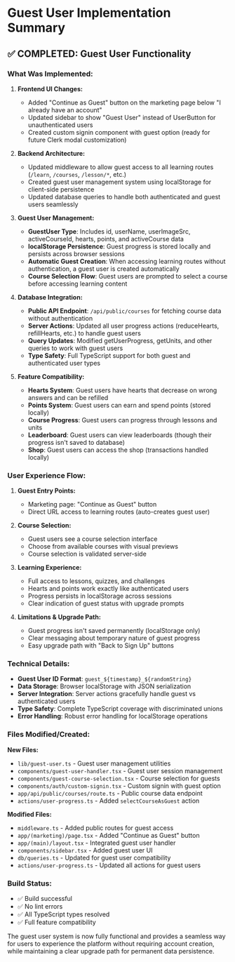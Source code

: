 # Guest User Implementation Summary

## ✅ **COMPLETED: Guest User Functionality**

### **What Was Implemented:**

1. **Frontend UI Changes:**
   - Added "Continue as Guest" button on the marketing page below "I already have an account"
   - Updated sidebar to show "Guest User" instead of UserButton for unauthenticated users
   - Created custom signin component with guest option (ready for future Clerk modal customization)

2. **Backend Architecture:**
   - Updated middleware to allow guest access to all learning routes (`/learn`, `/courses`, `/lesson/*`, etc.)
   - Created guest user management system using localStorage for client-side persistence
   - Updated database queries to handle both authenticated and guest users seamlessly

3. **Guest User Management:**
   - **GuestUser Type**: Includes id, userName, userImageSrc, activeCourseId, hearts, points, and activeCourse data
   - **localStorage Persistence**: Guest progress is stored locally and persists across browser sessions
   - **Automatic Guest Creation**: When accessing learning routes without authentication, a guest user is created automatically
   - **Course Selection Flow**: Guest users are prompted to select a course before accessing learning content

4. **Database Integration:**
   - **Public API Endpoint**: `/api/public/courses` for fetching course data without authentication
   - **Server Actions**: Updated all user progress actions (reduceHearts, refillHearts, etc.) to handle guest users
   - **Query Updates**: Modified getUserProgress, getUnits, and other queries to work with guest users
   - **Type Safety**: Full TypeScript support for both guest and authenticated user types

5. **Feature Compatibility:**
   - **Hearts System**: Guest users have hearts that decrease on wrong answers and can be refilled
   - **Points System**: Guest users can earn and spend points (stored locally)
   - **Course Progress**: Guest users can progress through lessons and units
   - **Leaderboard**: Guest users can view leaderboards (though their progress isn't saved to database)
   - **Shop**: Guest users can access the shop (transactions handled locally)

### **User Experience Flow:**

1. **Guest Entry Points:**
   - Marketing page: "Continue as Guest" button
   - Direct URL access to learning routes (auto-creates guest user)

2. **Course Selection:**
   - Guest users see a course selection interface
   - Choose from available courses with visual previews
   - Course selection is validated server-side

3. **Learning Experience:**
   - Full access to lessons, quizzes, and challenges
   - Hearts and points work exactly like authenticated users
   - Progress persists in localStorage across sessions
   - Clear indication of guest status with upgrade prompts

4. **Limitations & Upgrade Path:**
   - Guest progress isn't saved permanently (localStorage only)
   - Clear messaging about temporary nature of guest progress
   - Easy upgrade path with "Back to Sign Up" buttons

### **Technical Details:**

- **Guest User ID Format**: `guest_${timestamp}_${randomString}`
- **Data Storage**: Browser localStorage with JSON serialization
- **Server Integration**: Server actions gracefully handle guest vs authenticated users
- **Type Safety**: Complete TypeScript coverage with discriminated unions
- **Error Handling**: Robust error handling for localStorage operations

### **Files Modified/Created:**

**New Files:**
- `lib/guest-user.ts` - Guest user management utilities
- `components/guest-user-handler.tsx` - Guest user session management
- `components/guest-course-selection.tsx` - Course selection for guests
- `components/auth/custom-signin.tsx` - Custom signin with guest option
- `app/api/public/courses/route.ts` - Public course data endpoint
- `actions/user-progress.ts` - Added `selectCourseAsGuest` action

**Modified Files:**
- `middleware.ts` - Added public routes for guest access
- `app/(marketing)/page.tsx` - Added "Continue as Guest" button
- `app/(main)/layout.tsx` - Integrated guest user handler
- `components/sidebar.tsx` - Added guest user UI
- `db/queries.ts` - Updated for guest user compatibility
- `actions/user-progress.ts` - Updated all actions for guest users

### **Build Status:**
- ✅ Build successful
- ✅ No lint errors
- ✅ All TypeScript types resolved
- ✅ Full feature compatibility

The guest user system is now fully functional and provides a seamless way for users to experience the platform without requiring account creation, while maintaining a clear upgrade path for permanent data persistence.
